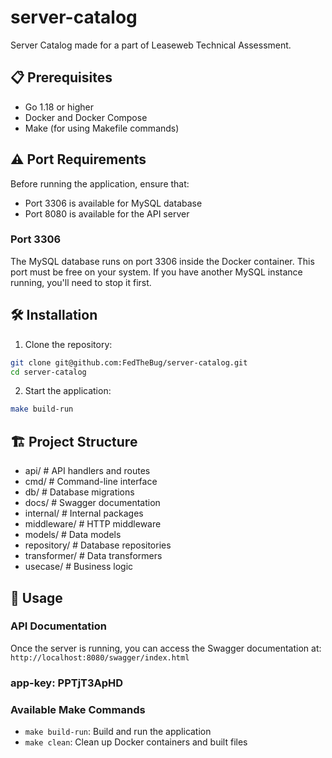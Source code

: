 # server-catalog
Server Catalog made for a part of Leaseweb Technical Assessment.

## 📋 Prerequisites

- Go 1.18 or higher
- Docker and Docker Compose
- Make (for using Makefile commands)

## ⚠️ Port Requirements

Before running the application, ensure that:
- Port 3306 is available for MySQL database
- Port 8080 is available for the API server

### Port 3306
The MySQL database runs on port 3306 inside the Docker container. This port must be free on your system. If you have another MySQL instance running, you'll need to stop it first.

## 🛠️ Installation

1. Clone the repository:
```bash
git clone git@github.com:FedTheBug/server-catalog.git
cd server-catalog
```

2. Start the application:
```bash
make build-run
```

## 🏗️ Project Structure
 - api/ # API handlers and routes
 - cmd/ # Command-line interface
 - db/ # Database migrations
 - docs/ # Swagger documentation
 - internal/ # Internal packages
 - middleware/ # HTTP middleware
 - models/ # Data models
 - repository/ # Database repositories
 - transformer/ # Data transformers
 - usecase/ # Business logic

## 🚀 Usage

### API Documentation

Once the server is running, you can access the Swagger documentation at: `http://localhost:8080/swagger/index.html`


### app-key: PPTjT3ApHD


### Available Make Commands

- `make build-run`: Build and run the application
- `make clean`: Clean up Docker containers and built files

